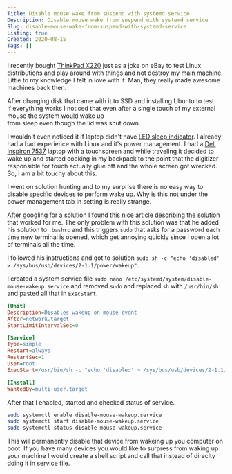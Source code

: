 ```yaml
---
Title: Disable mouse wake from suspend with systemd service
Description: Disable mouse wake from suspend with systemd service
Slug: disable-mouse-wake-from-suspend-with-systemd-service
Listing: true
Created: 2020-08-15
Tags: []
---
```


I recently bought [ThinkPad X220](https://www.laptopmag.com/reviews/laptops/lenovo-thinkpad-x220) just as a joke on eBay to test Linux distributions and play around with things and not destroy my main machine. Little to my knowledge I felt in love with it. Man, they really made awesome machines back then.

After changing disk that came with it to SSD and installing Ubuntu to test if everything works I noticed that even after a single touch of my external mouse the system would wake up from sleep even though the lid was shut down.

I wouldn't even noticed it if laptop didn't have [LED sleep indicator](https://support.lenovo.com/lk/en/solutions/~/media/Images/ContentImages/p/pd025386_x1_status_03.ashx?w=426&h=262). I already had a bad experience with Linux and it's power management. I had a [Dell Inspiron 7537](https://www.pcmag.com/reviews/dell-inspiron-15-7537) laptop with a touchscreen and while traveling it decided to wake up and started cooking in my backpack to the point that the digitizer responsible for touch actually glue off and the whole screen got wrecked. So, I am a bit touchy about this.

I went on solution hunting and to my surprise there is no easy way to disable specific devices to perform wake up. Why is this not under the power management tab in setting is really strange.

After googling for a solution I found [this nice article describing the solution](https://codetrips.com/2020/03/18/ubuntu-disable-mouse-wake-from-suspend/) that worked for me. The only problem with this solution was that he added his solution to `.bashrc` and this triggers `sudo` that asks for a password each time new terminal is opened, which get annoying quickly since I open a lot of terminals all the time.

I followed his instructions and got to solution `sudo sh -c "echo 'disabled' > /sys/bus/usb/devices/2-1.1/power/wakeup"`.

I created a system service file `sudo nano /etc/systemd/system/disable-mouse-wakeup.service` and removed `sudo` and replaced `sh` with `/usr/bin/sh` and pasted all that in `ExecStart`.

```ini
[Unit]
Description=Disables wakeup on mouse event
After=network.target
StartLimitIntervalSec=0

[Service]
Type=simple
Restart=always
RestartSec=1
User=root
ExecStart=/usr/bin/sh -c "echo 'disabled' > /sys/bus/usb/devices/2-1.1/power/wakeup"

[Install]
WantedBy=multi-user.target
```

After that I enabled, started and checked status of service.

```sh
sudo systemctl enable disable-mouse-wakeup.service
sudo systemctl start disable-mouse-wakeup.service
sudo systemctl status disable-mouse-wakeup.service
```

This will permanently disable that device from wakeing up you computer on boot. If you have many devices you would like to surpress from waking up your machine I would create a shell script and call that instead of direclty doing it in service file.
